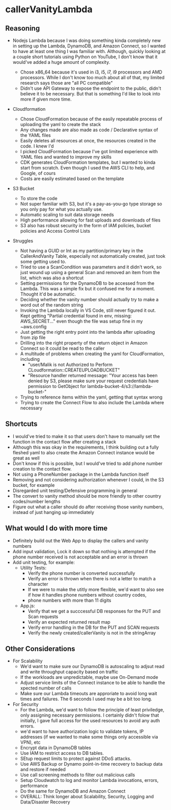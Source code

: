 # callerVanityLambda

## Reasoning
 -  Nodejs Lambda because I was doing something kinda completely new in setting up the Lambda, DynamoDB, and Amazon Connect, so I wanted to have at least one thing I was familiar with. Although, quickly looking at a couple short tutorials using Python on YouTube, I don't know that it would've added a huge amount of complexity.
    - Chose x86_64 because it's used in i3, i5, i7, i9 processors and AMD processors. While I don't know too much about all of that, my limited research says those are "all PC compatible"
    - Didn't use API Gateway to expose the endpoint to the public, didn't believe it to be necessary. But that is something I'd like to look into more if given more time.
 - Cloudformation
      - Chose CloudFormation because of the easily repeatable process of uploading the yaml to create the stack
      - Any changes made are also made as code / Declarative syntax of the YAML files
      - Easily deletes all resources at once, the resources created in the code. I knew I'd 
      - I picked CloudFormation because I've got limited experience with YAML files and wanted to improve my skills
      - CDK generates CloudFormation templates, but I wanted to kinda start from scratch. Even though I used the AWS CLI to help, and Google, of cours
      - Costs are easily estimated based on the template
  - S3 Bucket
      - To store the code
      - Not super familiar with S3, but it's a pay-as-you-go type storage so you only pay for what you actually use. 
      - Automatic scaling to suit data storage needs
      - High performance allowing for fast uploads and downloads of files
      - S3 also has robust security in the form of IAM policies, bucket policies and Access Control Lists

- Struggles
  - Not having a GUID or Int as my partition/primary key in the CallerAndVanity Table, especially not automatically created, just took some getting used to.
  - Tried to use a ScanCondition was parameters and it didn't work, so just wound up using a general Scan and removed an item from the list, which was also a shortcut
  - Setting permissions for the DynamoDB to be accessed from the Lambda. This was a simple fix but it confused me for a moment. Thought it'd be automatic.
  - Deciding whether the vanity number should actually try to make a word out of the random string
  - Invoking the Lambda locally in VS Code, still never figured it out. Kept getting "Partial credential found in env, missing: AWS_SECRET..." even though the file was setup fine in my ~aws.config
  - Just getting the right entry point into the lambda after uploading from zip file
  - Drilling into the right property of the return object in Amazon Connect so it could be read to the caller
  - A multitude of problems when creating the yaml for CloudFormation, including
    - "user/Malik is not Authorized to Perform CLoudformation::CREATEUPLOADBUCKET"
    - "Resource handler returned message: "Your access has been denied by S3, please make sure your request credentials have permission to GetObject for lambda-bucket-4/s3://lambda-bucket-"
   - Trying to reference items within the yaml, getting that syntax wrong
   - Trying to create the Connect Flow to also include the Lambda where necessary

  


## Shortcuts
  - I would've tried to make it so that users don't have to manually set the function in the contact flow after creating a stack
  - Although this was okay in the requirements, I think building out a fully fleshed yaml to also create the Amazon Connect instance would be great as well
  - Don't know if this is possible, but I would've tried to add phone number creation to the contact flow.
  - Not using a PhoneNumber package in the Lambda function itself
  - Removing and not considering authorization whenever I could, in the S3 bucket, for example
  - Disregarded unit testing/Defensive programming in general
  - The convert to vanity method should be more friendly to other country codes/number lengths
  - Figure out what a caller should do after receiving those vanity numbers, instead of just hanging up immediately
 

## What would I do with more time
 - Definitely build out the Web App to display the callers and vanity numbers
 - Add input validation, Lock it down so that nothing is attempted if the phone number received is not acceptable and an error is thrown
 - Add unit testing, for example:
    - Utility Tests:
      - Verify the phone number is converted successfully
      - Verify an error is thrown when there is not a letter to match a character
      - If we were to make the utitly more flexible, we'd want to also see if how it handles phone numbers without country codes,
      - phone numbers with more than 11 digits
    - App.js: 
      - Verify that we get a succcessful DB responses for the PUT and Scan requests
      - Verify an expected returned result map
      - Verify error handling in the DB for the PUT and SCAN requests
      - Verify the newly created/callerVanity is not in the stringArray



## Other Considerations
  - For Scalability
    - We'd want to make sure our DynamoDB is autoscaling to adjsut read and write throughput capacity based on traffic
    - If the workloads are unpredictable, maybe use On-Demand mode
    - Adjust service limits of the Connect instance to be able to handle the xpected number of calls
    - Make sure our Lambda timeouts are approriate to avoid long wait times and failures. The 6 seconds I used may be a bit too long.
  - For Security
    - For the Lambda, we'd want to follow the principle of least priviledge, only assigning necessary permissions. I certainly didn't folow that initially, I gave full access for the used resources to avoid any auth errors.
    - we'd want to have authorization logic to validate tokens, IP addresses (if we wanted to make some things only accessible via VPN), etc
    - Encrypt data in DynamoDB tables 
    - Use IAM to restrict access to DB tables. 
    - SEtup request limits to protect against DDoS attacks.
    - Use AWS Backup or Dynamo point-in-time recovery to backup data and restore if needed
    - Use call screening methods to filter out malicious calls
    - Setup Cloudwatch to log and monitor Lambda invocations, errors, performance
    - Do the same for DynamoDB and Amazon Connect
    - OVERALL: Think longer about Scalability, Security, Logging and Data/Disaster Recovery


